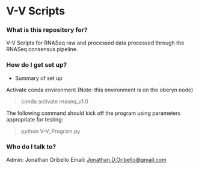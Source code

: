 # V-V Scripts #

### What is this repository for? ###

V-V Scripts for RNASeq raw and processed data processed through the RNASeq consensus
pipeline.

### How do I get set up? ###

* Summary of set up

Activate conda environment (Note: this environment is on the oberyn node)
> conda activate rnaseq_v1.0

The following command should kick off the program using parameters appropriate for testing:
> python V-V_Program.py

### Who do I talk to? ###

Admin: Jonathan Oribello
Email: Jonathan.D.Oribello@gmail.com
